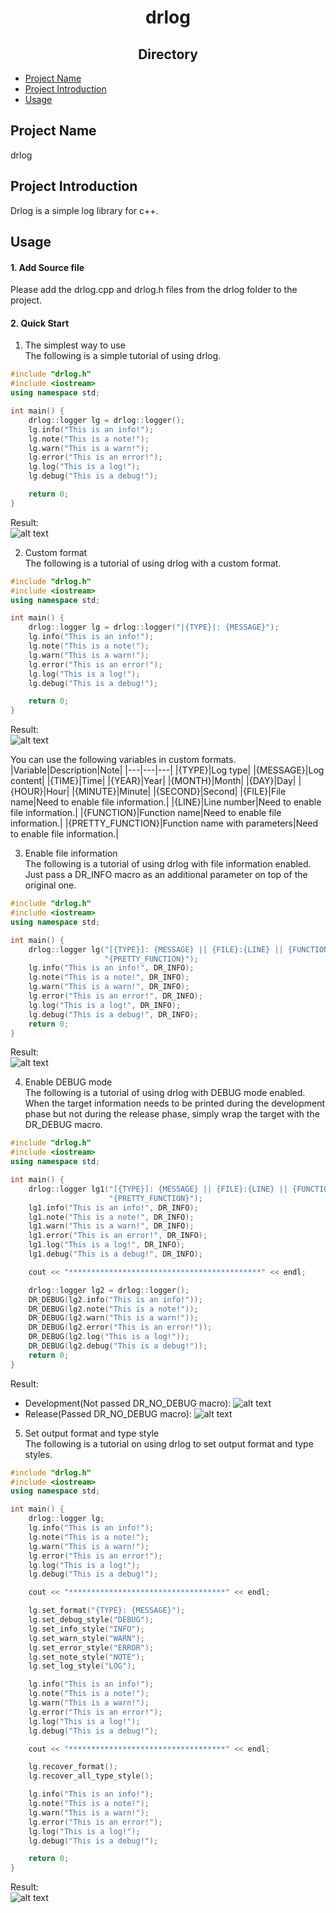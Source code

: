 # <div align="center"> drlog </div>

## <div align="center">Directory</div>
- [Project Name](#project-name)
- [Project Introduction](#project-introduction)
- [Usage](#usage)

## Project Name
drlog

## Project Introduction
Drlog is a simple log library for c++.

## Usage
#### 1. Add Source file
Please add the drlog.cpp and drlog.h files from the drlog folder to the project.

#### 2. Quick Start
1. The simplest way to use<br>
The following is a simple tutorial of using drlog.
```cpp
#include "drlog.h"
#include <iostream>
using namespace std;

int main() {
    drlog::logger lg = drlog::logger();
    lg.info("This is an info!");
    lg.note("This is a note!");
    lg.warn("This is a warn!");
    lg.error("This is an error!");
    lg.log("This is a log!");
    lg.debug("This is a debug!");

    return 0;
}
```
Result:<br>
![alt text](image/output_of_tutorial_1.png)

2. Custom format<br>
The following is a tutorial of using drlog with a custom format.
```cpp
#include "drlog.h"
#include <iostream>
using namespace std;

int main() {
    drlog::logger lg = drlog::logger("|{TYPE}|: {MESSAGE}");
    lg.info("This is an info!");
    lg.note("This is a note!");
    lg.warn("This is a warn!");
    lg.error("This is an error!");
    lg.log("This is a log!");
    lg.debug("This is a debug!");

    return 0;
}
```
Result:<br>
![alt text](image/output_of_tutorial_2.png)

You can use the following variables in custom formats.
|Variable|Description|Note|
|---|---|---|
|{TYPE}|Log type|
|{MESSAGE}|Log content|
|{TIME}|Time|
|{YEAR}|Year|
|{MONTH}|Month|
|{DAY}|Day|
|{HOUR}|Hour|
|{MINUTE}|Minute|
|{SECOND}|Second|
|{FILE}|File name|Need to enable file information.|
|{LINE}|Line number|Need to enable file information.|
|{FUNCTION}|Function name|Need to enable file information.|
|{PRETTY_FUNCTION}|Function name with parameters|Need to enable file information.|


3. Enable file information<br>
The following is a tutorial of using drlog with file information enabled.<br>
Just pass a DR_INFO macro as an additional parameter on top of the original one.
```cpp
#include "drlog.h"
#include <iostream>
using namespace std;

int main() {
    drlog::logger lg("[{TYPE}]: {MESSAGE} || {FILE}:{LINE} || {FUNCTION} || "
                     "{PRETTY_FUNCTION}");
    lg.info("This is an info!", DR_INFO);
    lg.note("This is a note!", DR_INFO);
    lg.warn("This is a warn!", DR_INFO);
    lg.error("This is an error!", DR_INFO);
    lg.log("This is a log!", DR_INFO);
    lg.debug("This is a debug!", DR_INFO);
    return 0;
}
```
Result:<br>
![alt text](image/output_of_tutorial_3.png)

4. Enable DEBUG mode<br>
The following is a tutorial of using drlog with DEBUG mode enabled.<br>
When the target information needs to be printed during the development phase but not during the release phase, simply wrap the target with the DR_DEBUG macro.
```cpp
#include "drlog.h"
#include <iostream>
using namespace std;

int main() {
    drlog::logger lg1("[{TYPE}]: {MESSAGE} || {FILE}:{LINE} || {FUNCTION} || "
                      "{PRETTY_FUNCTION}");
    lg1.info("This is an info!", DR_INFO);
    lg1.note("This is a note!", DR_INFO);
    lg1.warn("This is a warn!", DR_INFO);
    lg1.error("This is an error!", DR_INFO);
    lg1.log("This is a log!", DR_INFO);
    lg1.debug("This is a debug!", DR_INFO);

    cout << "*******************************************" << endl;

    drlog::logger lg2 = drlog::logger();
    DR_DEBUG(lg2.info("This is an info!"));
    DR_DEBUG(lg2.note("This is a note!"));
    DR_DEBUG(lg2.warn("This is a warn!"));
    DR_DEBUG(lg2.error("This is an error!"));
    DR_DEBUG(lg2.log("This is a log!"));
    DR_DEBUG(lg2.debug("This is a debug!"));
    return 0;
}
```
Result:
- Development(Not passed DR_NO_DEBUG macro):
![alt text](image/output_of_tutorial_4_1.png)
- Release(Passed DR_NO_DEBUG macro):
![alt text](image/output_of_tutorial_4_2.png)

5. Set output format and type style<br>
The following is a tutorial on using drlog to set output format and type styles.
```cpp
#include "drlog.h"
#include <iostream>
using namespace std;

int main() {
    drlog::logger lg;
    lg.info("This is an info!");
    lg.note("This is a note!");
    lg.warn("This is a warn!");
    lg.error("This is an error!");
    lg.log("This is a log!");
    lg.debug("This is a debug!");

    cout << "***********************************" << endl;

    lg.set_format("{TYPE}: {MESSAGE}");
    lg.set_debug_style("DEBUG");
    lg.set_info_style("INFO");
    lg.set_warn_style("WARN");
    lg.set_error_style("ERROR");
    lg.set_note_style("NOTE");
    lg.set_log_style("LOG");

    lg.info("This is an info!");
    lg.note("This is a note!");
    lg.warn("This is a warn!");
    lg.error("This is an error!");
    lg.log("This is a log!");
    lg.debug("This is a debug!");

    cout << "***********************************" << endl;

    lg.recover_format();
    lg.recover_all_type_style();

    lg.info("This is an info!");
    lg.note("This is a note!");
    lg.warn("This is a warn!");
    lg.error("This is an error!");
    lg.log("This is a log!");
    lg.debug("This is a debug!");

    return 0;
}
```
Result:<br>
![alt text](image/output_of_tutorial_5.png)